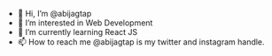 - 👋 Hi, I’m @abijagtap
- 👀 I’m interested in Web Development
- 🌱 I’m currently learning React JS
- 📫 How to reach me @abijagtap is my twitter and instagram handle.

<!---
abijagtap/abijagtap is a ✨ special ✨ repository because its `README.md` (this file) appears on your GitHub profile.
You can click the Preview link to take a look at your changes.
--->
